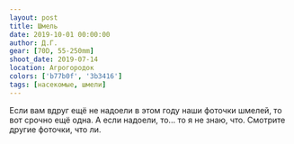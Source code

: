```yaml
---
layout: post
title: Шмель
date: 2019-10-01 00:00:00
author: Д.Г.
gear: [70D, 55-250mm]
shoot_date: 2019-07-14
location: Агрогородок
colors: ['b77b0f', '3b3416']
tags: [насекомые, шмели]
---
```

Если вам вдруг ещё не надоели в этом году наши фоточки шмелей, то вот срочно ещё одна. А если надоели, то... то я не знаю, что. Смотрите другие фоточки, что ли.

